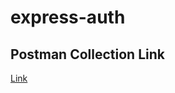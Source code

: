 # express-auth

## Postman Collection Link

[Link](https://api.postman.com/collections/15160037-58cafb8f-7de6-4ee7-9150-1a396e41b348?access_key=PMAT-01GWGQXQF5SAKNPZHDE9PQF98P)
